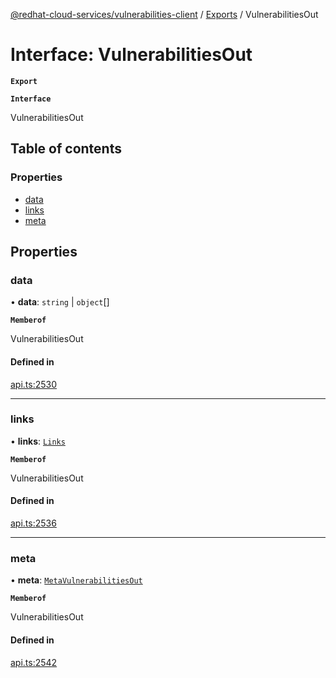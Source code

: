 [@redhat-cloud-services/vulnerabilities-client](../README.md) / [Exports](../modules.md) / VulnerabilitiesOut

# Interface: VulnerabilitiesOut

**`Export`**

**`Interface`**

VulnerabilitiesOut

## Table of contents

### Properties

- [data](VulnerabilitiesOut.md#data)
- [links](VulnerabilitiesOut.md#links)
- [meta](VulnerabilitiesOut.md#meta)

## Properties

### data

• **data**: `string` \| `object`[]

**`Memberof`**

VulnerabilitiesOut

#### Defined in

[api.ts:2530](https://github.com/RedHatInsights/javascript-clients/blob/master/packages/vulnerabilities/api.ts#L2530)

___

### links

• **links**: [`Links`](Links.md)

**`Memberof`**

VulnerabilitiesOut

#### Defined in

[api.ts:2536](https://github.com/RedHatInsights/javascript-clients/blob/master/packages/vulnerabilities/api.ts#L2536)

___

### meta

• **meta**: [`MetaVulnerabilitiesOut`](MetaVulnerabilitiesOut.md)

**`Memberof`**

VulnerabilitiesOut

#### Defined in

[api.ts:2542](https://github.com/RedHatInsights/javascript-clients/blob/master/packages/vulnerabilities/api.ts#L2542)

